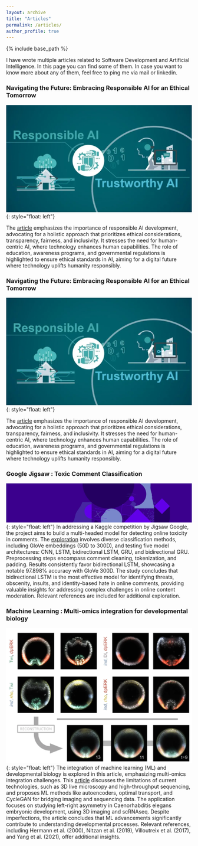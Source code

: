 ```yaml
---
layout: archive
title: "Articles"
permalink: /articles/
author_profile: true
---
```


{% include base_path %}

I have wrote multiple articles related to Software Development and Artificial Intelligence. In this page you can find some of them. In case you want to know more about any of them, feel free to ping me via mail or linkedin.

### Navigating the Future: Embracing Responsible AI for an Ethical Tomorrow
![image](images/responsible.png){: style="float: left"}

The [article](https://medium.com/@cyrilmarzook/navigating-the-future-embracing-responsible-ai-for-an-ethical-tomorrow-cf9fddcb8c06) emphasizes the importance of responsible AI development, advocating for a holistic approach that prioritizes ethical considerations, transparency, fairness, and inclusivity. It stresses the need for human-centric AI, where technology enhances human capabilities. The role of education, awareness programs, and governmental regulations is highlighted to ensure ethical standards in AI, aiming for a digital future where technology uplifts humanity responsibly.


### Navigating the Future: Embracing Responsible AI for an Ethical Tomorrow
![image](images/responsible.png){: style="float: left"}

The [article](https://medium.com/@cyrilmarzook/navigating-the-future-embracing-responsible-ai-for-an-ethical-tomorrow-cf9fddcb8c06) emphasizes the importance of responsible AI development, advocating for a holistic approach that prioritizes ethical considerations, transparency, fairness, and inclusivity. It stresses the need for human-centric AI, where technology enhances human capabilities. The role of education, awareness programs, and governmental regulations is highlighted to ensure ethical standards in AI, aiming for a digital future where technology uplifts humanity responsibly.


### Google Jigsaw : Toxic Comment Classification
![image](images/jigsaw.png){: style="float: left"}
In addressing a Kaggle competition by Jigsaw Google, the project aims to build a multi-headed model for detecting online toxicity in comments. The [exploration](https://medium.com/@cyrilmarzook/google-jigsaw-toxic-comment-classification-727e38e988a1) involves diverse classification methods, including GloVe embeddings (50D to 300D), and testing five model architectures: CNN, LSTM, bidirectional LSTM, GRU, and bidirectional GRU. Preprocessing steps encompass comment cleaning, tokenization, and padding. Results consistently favor bidirectional LSTM, showcasing a notable 97.898% accuracy with GloVe 300D. The study concludes that bidirectional LSTM is the most effective model for identifying threats, obscenity, insults, and identity-based hate in online comments, providing valuable insights for addressing complex challenges in online content moderation. Relevant references are included for additional exploration.


### Machine Learning : Multi-omics integration for developmental biology
![image](images/omics.png){: style="float: left"}
The integration of machine learning (ML) and developmental biology is explored in this article, emphasizing multi-omics integration challenges. This [article](https://medium.com/@cyrilmarzook/machine-learning-multi-omics-integration-for-developmental-biology-e3baeaf1d601) discusses the limitations of current technologies, such as 3D live microscopy and high-throughput sequencing, and proposes ML methods like autoencoders, optimal transport, and CycleGAN for bridging imaging and sequencing data. The application focuses on studying left-right asymmetry in Caenorhabditis elegans embryonic development, using 3D imaging and scRNAseq. Despite imperfections, the article concludes that ML advancements significantly contribute to understanding developmental processes. Relevant references, including Hermann et al. (2000), Nitzan et al. (2019), Villoutreix et al. (2017), and Yang et al. (2021), offer additional insights.

